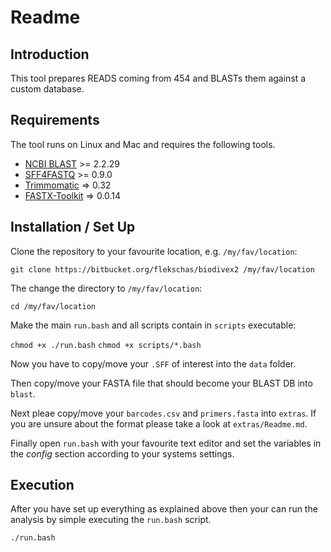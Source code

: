 # Readme

## Introduction

This tool prepares READS coming from 454 and BLASTs them against a custom
database.

## Requirements

The tool runs on Linux and Mac and requires the following tools.

- [NCBI BLAST](http://blast.ncbi.nlm.nih.gov/) >= 2.2.29
- [SFF4FASTQ](https://github.com/indraniel/sff2fastq) >= 0.9.0
- [Trimmomatic](http://www.usadellab.org/cms/?page=trimmomatic) => 0.32
- [FASTX-Toolkit](http://hannonlab.cshl.edu/fastx_toolkit/) => 0.0.14

## Installation / Set Up

Clone the repository to your favourite location, e.g. `/my/fav/location`:

`git clone https://bitbucket.org/flekschas/biodivex2 /my/fav/location`

The change the directory to `/my/fav/location`:

`cd /my/fav/location`

Make the main `run.bash` and all scripts contain in `scripts` executable:

`chmod +x ./run.bash`
`chmod +x scripts/*.bash`

Now you have to copy/move your `.SFF` of interest into the `data` folder.

Then copy/move your FASTA file that should become your BLAST DB into `blast`.

Next pleae copy/move your `barcodes.csv` and `primers.fasta` into `extras`. If
you are unsure about the format please take a look at `extras/Readme.md`.

Finally open `run.bash` with your favourite text editor and set the variables
in the *config* section according to your systems settings.

## Execution

After you have set up everything as explained above then your can run the
analysis by simple executing the `run.bash` script.

`./run.bash`